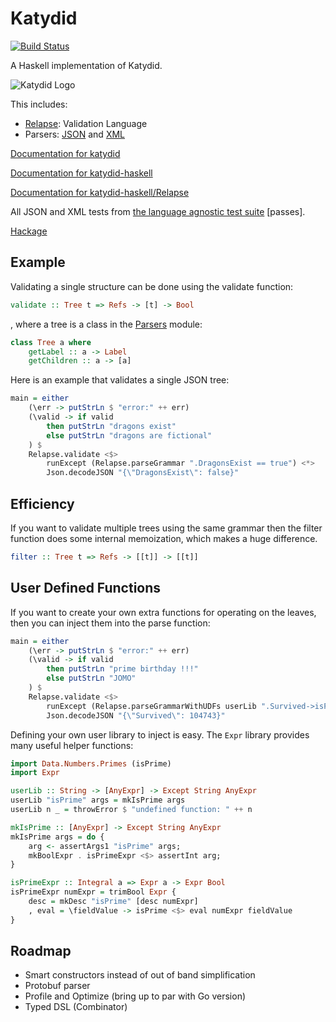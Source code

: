 # Katydid

[![Build Status](https://travis-ci.org/katydid/katydid-haskell.svg?branch=master)](https://travis-ci.org/katydid/katydid-haskell)

A Haskell implementation of Katydid.

![Katydid Logo](https://cdn.rawgit.com/katydid/katydid.github.io/master/logo.png)

This includes:

  - [Relapse](https://katydid.github.io/katydid-haskell/Relapse.html): Validation Language 
  - Parsers: [JSON](https://katydid.github.io/katydid-haskell/Json.html) and [XML](https://katydid.github.io/katydid-haskell/Xml.html)

[Documentation for katydid](http://katydid.github.io/)

[Documentation for katydid-haskell](https://katydid.github.io/katydid-haskell/)

[Documentation for katydid-haskell/Relapse](https://katydid.github.io/katydid-haskell/Relapse.html)

All JSON and XML tests from [the language agnostic test suite](https://github.com/katydid/testsuite) [passes].

[Hackage](https://hackage.haskell.org/package/katydid-0.1.0.0)

## Example

Validating a single structure can be done using the validate function:
```haskell
validate :: Tree t => Refs -> [t] -> Bool
```

, where a tree is a class in the [Parsers](https://katydid.github.io/katydid-haskell/Parsers.html) module:
```haskell
class Tree a where
    getLabel :: a -> Label
    getChildren :: a -> [a]
```

Here is an example that validates a single JSON tree:
```haskell
main = either 
    (\err -> putStrLn $ "error:" ++ err) 
    (\valid -> if valid 
        then putStrLn "dragons exist" 
        else putStrLn "dragons are fictional"
    ) $
    Relapse.validate <$> 
        runExcept (Relapse.parseGrammar ".DragonsExist == true") <*> 
        Json.decodeJSON "{\"DragonsExist\": false}"
```

## Efficiency

If you want to validate multiple trees using the same grammar then the filter function does some internal memoization, which makes a huge difference.

```haskell
filter :: Tree t => Refs -> [[t]] -> [[t]]
```

## User Defined Functions

If you want to create your own extra functions for operating on the leaves,
then you can inject them into the parse function:

```haskell
main = either
    (\err -> putStrLn $ "error:" ++ err)
    (\valid -> if valid
        then putStrLn "prime birthday !!!"
        else putStrLn "JOMO"
    ) $
    Relapse.validate <$>
        runExcept (Relapse.parseGrammarWithUDFs userLib ".Survived->isPrime($int)") <*>
        Json.decodeJSON "{\"Survived\": 104743}"
```

Defining your own user library to inject is easy.
The `Expr` library provides many useful helper functions:

```haskell
import Data.Numbers.Primes (isPrime)
import Expr

userLib :: String -> [AnyExpr] -> Except String AnyExpr
userLib "isPrime" args = mkIsPrime args
userLib n _ = throwError $ "undefined function: " ++ n

mkIsPrime :: [AnyExpr] -> Except String AnyExpr
mkIsPrime args = do {
    arg <- assertArgs1 "isPrime" args;
    mkBoolExpr . isPrimeExpr <$> assertInt arg;
}

isPrimeExpr :: Integral a => Expr a -> Expr Bool
isPrimeExpr numExpr = trimBool Expr {
    desc = mkDesc "isPrime" [desc numExpr]
    , eval = \fieldValue -> isPrime <$> eval numExpr fieldValue
}
```

## Roadmap

  - Smart constructors instead of out of band simplification
  - Protobuf parser
  - Profile and Optimize (bring up to par with Go version)
  - Typed DSL (Combinator)